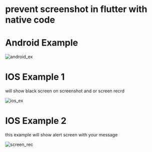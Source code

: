 # prevent screenshot in flutter with native code

# Android Example

![android_ex](https://github.com/Mahmoud-t0lba/screen_shot/assets/78425511/0da6d3a3-2ea0-4969-bfa7-2a334f22b5d4)

# IOS Example 1
will show black screen on screenshot and or screen recrd

![ios_ex](https://github.com/Mahmoud-t0lba/screen_shot/assets/78425511/28060f1f-2a37-4b20-8e5f-0e864fd11f96)


# IOS Example 2
this example will show alert screen with your message

![screen_rec](https://github.com/Mahmoud-t0lba/screen_shot/assets/78425511/ade5b690-e21d-4794-b0ed-1df8751df66e)
